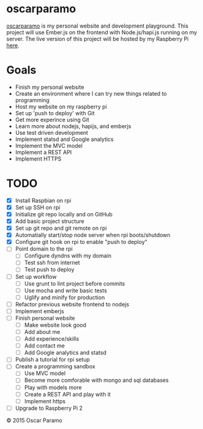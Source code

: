 # oscarparamo
[oscarparamo](http://www.oscarparamo.com) is my personal website and development playground. This project will use Ember.js on the frontend with Node.js/hapi.js running on my server. The live version of this project will be hosted by my Raspberry Pi [here](http://www.oscarparamo.com).

# Goals
- Finish my personal website
- Create an environment where I can try new things related to programming
- Host my website on my raspberry pi
- Set up 'push to deploy' with Git
- Get more experince using Git
- Learn more about nodejs, hapijs, and emberjs
- Use test driven development
- Implement statsd and Google analytics
- Implement the MVC model
- Implement a REST API
- Implement HTTPS

# TODO
- [x] Install Raspbian on rpi
- [x] Set up SSH on rpi
- [x] Initialize git repo locally and on GitHub
- [x] Add basic project structure
- [x] Set up git repo and git remote on rpi
- [x] Automatially start/stop node server when rpi boots/shutdown
- [x] Configure git hook on rpi to enable "push to deploy"
- [ ] Point domain to the rpi
    - [ ] Configure dyndns with my domain
    - [ ] Test ssh from internet
    - [ ] Test push to deploy
- [ ] Set up workflow
    - [ ] Use grunt to lint project before commits
    - [ ] Use mocha and write basic tests
    - [ ] Uglify and minify for production
- [ ] Refactor previous website frontend to nodejs
- [ ] Implement emberjs
- [ ] Finish personal website
    - [ ] Make website look good
    - [ ] Add about me
    - [ ] Add experience/skills
    - [ ] Add contact me
    - [ ] Add Google analytics and statsd
- [ ] Publish a tutorial for rpi setup
- [ ] Create a programming sandbox
    - [ ] Use MVC model
    - [ ] Become more comforable with mongo and sql databases
    - [ ] Play with models more
    - [ ] Create a REST API and play with it
    - [ ] Implement https
- [ ] Upgrade to Raspberry Pi 2

© 2015 Oscar Paramo
